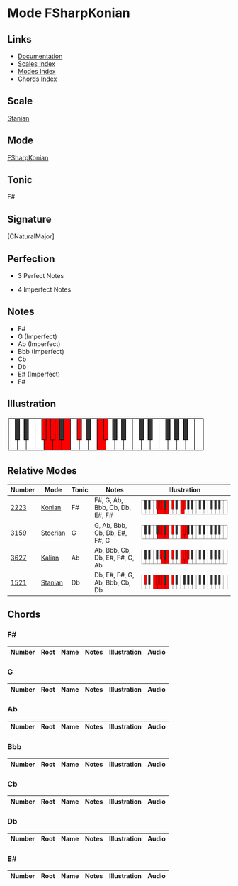 # Mode FSharpKonian

## Links

- [Documentation](index.md)
- [Scales Index](Scales.md)
- [Modes Index](Modes.md)
- [Chords Index](Chords.md)

## Scale

[Stanian](ScaleStanian.md)

## Mode

[FSharpKonian](ModeFSharpKonian.md)

## Tonic

F#

## Signature

[CNaturalMajor]

## Perfection

 - 3 Perfect Notes

 - 4 Imperfect Notes

## Notes

- F#
- G (Imperfect)
- Ab (Imperfect)
- Bbb (Imperfect)
- Cb
- Db
- E# (Imperfect)
- F#

## Illustration

![FSharpKonian](ModeFSharpKonian.png)

## Relative Modes

| Number | Mode | Tonic | Notes | Illustration |
|--------|------|-------|-------|--------------|
| [2223](https://ianring.com/musictheory/scales/2223) | [Konian](ModeKonian.md) | F# | F#, G, Ab, Bbb, Cb, Db, E#, F# | ![FSharpKonian](ModeFSharpKonian.png) |
| [3159](https://ianring.com/musictheory/scales/3159) | [Stocrian](ModeStocrian.md) | G | G, Ab, Bbb, Cb, Db, E#, F#, G | ![GNaturalStocrian](ModeGNaturalStocrian.png) |
| [3627](https://ianring.com/musictheory/scales/3627) | [Kalian](ModeKalian.md) | Ab | Ab, Bbb, Cb, Db, E#, F#, G, Ab | ![AFlatKalian](ModeAFlatKalian.png) |
| [1521](https://ianring.com/musictheory/scales/1521) | [Stanian](ModeStanian.md) | Db | Db, E#, F#, G, Ab, Bbb, Cb, Db | ![DFlatStanian](ModeDFlatStanian.png) |

## Chords

### F#

| Number | Root | Name | Notes | Illustration | Audio |
|--------|------|------|-------|--------------|-------|

### G

| Number | Root | Name | Notes | Illustration | Audio |
|--------|------|------|-------|--------------|-------|

### Ab

| Number | Root | Name | Notes | Illustration | Audio |
|--------|------|------|-------|--------------|-------|

### Bbb

| Number | Root | Name | Notes | Illustration | Audio |
|--------|------|------|-------|--------------|-------|

### Cb

| Number | Root | Name | Notes | Illustration | Audio |
|--------|------|------|-------|--------------|-------|

### Db

| Number | Root | Name | Notes | Illustration | Audio |
|--------|------|------|-------|--------------|-------|

### E#

| Number | Root | Name | Notes | Illustration | Audio |
|--------|------|------|-------|--------------|-------|

